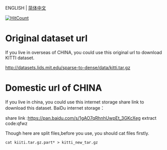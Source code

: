 ENGLISH | [简体中文](./README.md)

[![HitCount](http://hits.dwyl.com/ActonMartin/ActonMartin/KITTI_dataset.svg)](http://hits.dwyl.com/ActonMartin/ActonMartin/KITTI_dataset)

# Original dataset url
If you live in overseas of CHINA, you could use this original url to download KITTI dataset.

http://datasets.lids.mit.edu/sparse-to-dense/data/kitti.tar.gz


# Domestic url of CHINA
If you live in china, you could use this internet storage share link to download this dataset.
BaiDu internet storage：

share link :https://pan.baidu.com/s/1gAO7qRhnhUwpEt_3GKcXeg 
extract code:qfwz 


Though here are split files,before you use, you should cat files firstly.

 ```
 cat kiiti.tar.gz.part* > kitti_new_tar.gz
 ```
